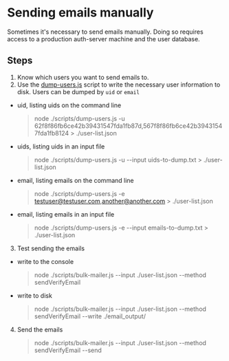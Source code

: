 # Sending emails manually

Sometimes it's necessary to send emails manually. Doing
so requires access to a production auth-server machine and
the user database.

## Steps

1. Know which users you want to send emails to.
2. Use the [dump-users.js](https://github.com/mozilla/fxa-auth-server/blob/master/scripts/dump-users.js) script to
   write the necessary user information to disk. Users can be dumped by `uid` or `email`

- uid, listing uids on the command line
  > node ./scripts/dump-users.js -u 62f8f86fb6ce42b39431547fda1fb87d,567f8f86fb6ce42b39431547fda1fb8124 > ./user-list.json
- uids, listing uids in an input file
  > node ./scripts/dump-users.js -u --input uids-to-dump.txt > ./user-list.json
- email, listing emails on the command line
  > node ./scripts/dump-users.js -e testuser@testuser.com,another@another.com > ./user-list.json
- email, listing emails in an input file
  > node ./scripts/dump-users.js -e --input emails-to-dump.txt > ./user-list.json

3. Test sending the emails

- write to the console
  > node ./scripts/bulk-mailer.js --input ./user-list.json --method sendVerifyEmail
- write to disk
  > node ./scripts/bulk-mailer.js --input ./user-list.json --method sendVerifyEmail --write ./email_output/

4. Send the emails
   > node ./scripts/bulk-mailer.js --input ./user-list.json --method sendVerifyEmail --send
